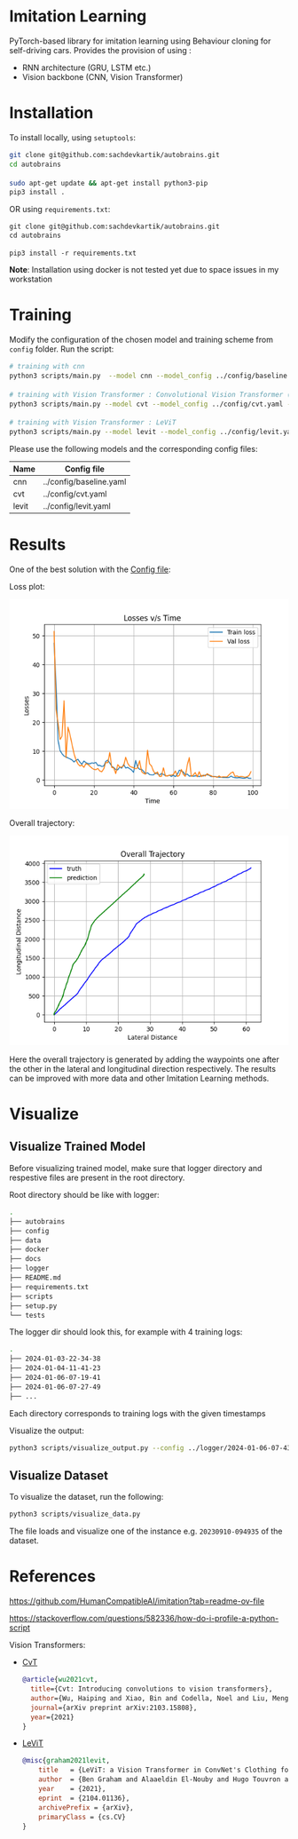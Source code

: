 # __Imitation Learning__
  
PyTorch-based library for imitation learning using Behaviour cloning for self-driving cars. Provides the provision of using :
    
- RNN architecture (GRU, LSTM etc.)
- Vision backbone (CNN, Vision Transformer)

# __Installation__
To install locally, using  ```setuptools```:
```bash
git clone git@github.com:sachdevkartik/autobrains.git
cd autobrains

sudo apt-get update && apt-get install python3-pip
pip3 install .
```
OR using  ```requirements.txt```:

```
git clone git@github.com:sachdevkartik/autobrains.git
cd autobrains

pip3 install -r requirements.txt
```

**Note**: Installation using docker is not tested yet due to space issues in my workstation

# __Training__

Modify the configuration of the chosen model and training scheme from ```config``` folder. Run the script:

```bash
# training with cnn
python3 scripts/main.py  --model cnn --model_config ../config/baseline.yaml --common_config ../config/common.yaml

# training with Vision Transformer : Convolutional Vision Transformer (CvT)
python3 scripts/main.py --model cvt --model_config ../config/cvt.yaml --common_config ../config/common.yaml

# training with Vision Transformer : LeViT
python3 scripts/main.py --model levit --model_config ../config/levit.yaml --common_config ../config/common.yaml
```

Please use the following models and the corresponding config files:

| Name          | Config file | 
| ------------- | --- | 
| cnn      | ../config/baseline.yaml  | 
| cvt    | ../config/cvt.yaml  | 
| levit   | ../config/levit.yaml  | 

# __Results__
One of the best solution with the [Config file](/docs/sample_result/baseline.yaml): 

Loss plot:

![png](./docs/sample_result/loss.png)


Overall trajectory:

![png](./docs/sample_result/overall_trajectory.png)

Here the overall trajectory is generated by adding the waypoints one after the other in the  lateral and longitudinal direction respectively. The results can be improved with more data and other Imitation Learning methods.

# __Visualize__

## Visualize Trained Model
Before visualizing trained model, make sure that logger directory and respestive files are present in the root directory. 

Root directory should be like with logger:
```bash
.
├── autobrains
├── config
├── data
├── docker
├── docs
├── logger
├── README.md
├── requirements.txt
├── scripts
├── setup.py
└── tests
```

The logger dir should look this, for example with 4 training logs:
```bash
.
├── 2024-01-03-22-34-38
├── 2024-01-04-11-41-23
├── 2024-01-06-07-19-41
├── 2024-01-06-07-27-49
├── ...
```
Each directory corresponds to training logs with the given timestamps

Visualize the output:

```bash
python3 scripts/visualize_output.py --config ../logger/2024-01-06-07-43-10/config.yaml
```

## Visualize Dataset
To visualize the dataset, run the following:

```bash
python3 scripts/visualize_data.py 
```
The file loads and visualize one of the instance e.g. ``20230910-094935`` of the dataset.

# References
https://github.com/HumanCompatibleAI/imitation?tab=readme-ov-file

https://stackoverflow.com/questions/582336/how-do-i-profile-a-python-script

Vision Transformers:

* [CvT](https://arxiv.org/abs/2103.15808)


  ```bibtex
  @article{wu2021cvt,
    title={Cvt: Introducing convolutions to vision transformers},
    author={Wu, Haiping and Xiao, Bin and Codella, Noel and Liu, Mengchen and Dai, Xiyang and Yuan, Lu and Zhang, Lei},
    journal={arXiv preprint arXiv:2103.15808},
    year={2021}
  }
  ```

 * [LeViT](https://openaccess.thecvf.com/content/ICCV2021/papers/Graham_LeViT_A_Vision_Transformer_in_ConvNets_Clothing_for_Faster_Inference_ICCV_2021_paper.pdf)

    ```bibtex
    @misc{graham2021levit,
        title   = {LeViT: a Vision Transformer in ConvNet's Clothing for Faster Inference},
        author  = {Ben Graham and Alaaeldin El-Nouby and Hugo Touvron and Pierre Stock and Armand Joulin and Hervé Jégou and Matthijs Douze},
        year    = {2021},
        eprint  = {2104.01136},
        archivePrefix = {arXiv},
        primaryClass = {cs.CV}
    }